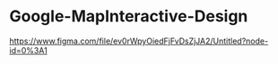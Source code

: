 # Google-MapInteractive-Design
https://www.figma.com/file/ev0rWpyOiedFjFvDsZjJA2/Untitled?node-id=0%3A1
